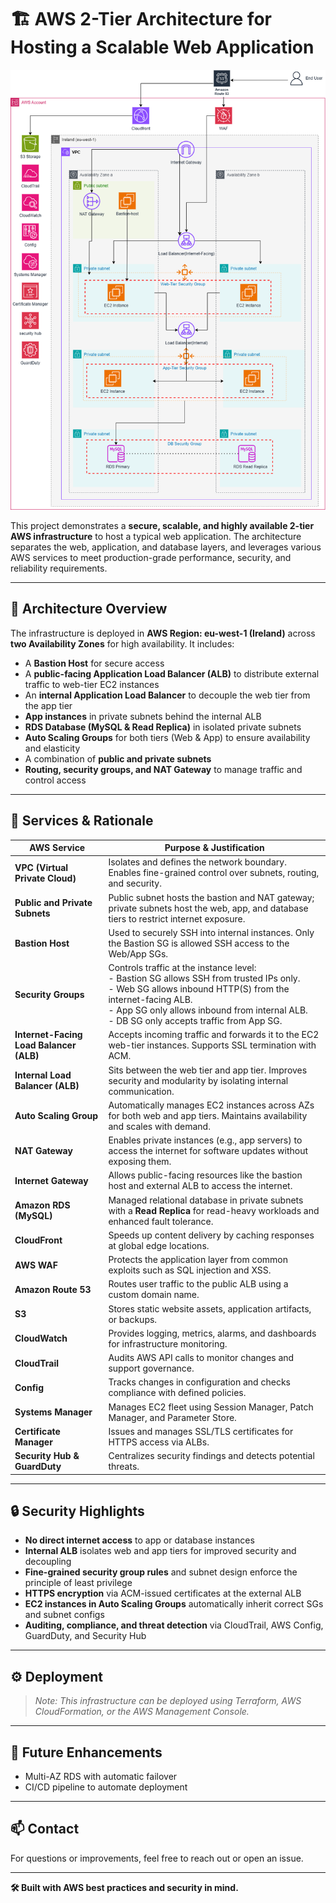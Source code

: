 # 🏗️ AWS 2-Tier Architecture for Hosting a Scalable Web Application

![AWS Architecture Diagram](./architecture.png)

This project demonstrates a **secure, scalable, and highly available 2-tier AWS infrastructure** to host a typical web application. The architecture separates the web, application, and database layers, and leverages various AWS services to meet production-grade performance, security, and reliability requirements.

---

## 📌 Architecture Overview

The infrastructure is deployed in **AWS Region: eu-west-1 (Ireland)** across **two Availability Zones** for high availability. It includes:

- A **Bastion Host** for secure access  
- A **public-facing Application Load Balancer (ALB)** to distribute external traffic to web-tier EC2 instances  
- An **internal Application Load Balancer** to decouple the web tier from the app tier  
- **App instances** in private subnets behind the internal ALB  
- **RDS Database (MySQL & Read Replica)** in isolated private subnets  
- **Auto Scaling Groups** for both tiers (Web & App) to ensure availability and elasticity  
- A combination of **public and private subnets**  
- **Routing, security groups, and NAT Gateway** to manage traffic and control access

---

## 🚀 Services & Rationale

| AWS Service | Purpose & Justification |
|-------------|-------------------------|
| **VPC (Virtual Private Cloud)** | Isolates and defines the network boundary. Enables fine-grained control over subnets, routing, and security. |
| **Public and Private Subnets** | Public subnet hosts the bastion and NAT gateway; private subnets host the web, app, and database tiers to restrict internet exposure. |
| **Bastion Host** | Used to securely SSH into internal instances. Only the Bastion SG is allowed SSH access to the Web/App SGs. |
| **Security Groups** | Controls traffic at the instance level:<br>- Bastion SG allows SSH from trusted IPs only.<br>- Web SG allows inbound HTTP(S) from the internet-facing ALB.<br>- App SG only allows inbound from internal ALB.<br>- DB SG only accepts traffic from App SG. |
| **Internet-Facing Load Balancer (ALB)** | Accepts incoming traffic and forwards it to the EC2 web-tier instances. Supports SSL termination with ACM. |
| **Internal Load Balancer (ALB)** | Sits between the web tier and app tier. Improves security and modularity by isolating internal communication. |
| **Auto Scaling Group** | Automatically manages EC2 instances across AZs for both web and app tiers. Maintains availability and scales with demand. |
| **NAT Gateway** | Enables private instances (e.g., app servers) to access the internet for software updates without exposing them. |
| **Internet Gateway** | Allows public-facing resources like the bastion host and external ALB to access the internet. |
| **Amazon RDS (MySQL)** | Managed relational database in private subnets with a **Read Replica** for read-heavy workloads and enhanced fault tolerance. |
| **CloudFront** | Speeds up content delivery by caching responses at global edge locations. |
| **AWS WAF** | Protects the application layer from common exploits such as SQL injection and XSS. |
| **Amazon Route 53** | Routes user traffic to the public ALB using a custom domain name. |
| **S3** | Stores static website assets, application artifacts, or backups. |
| **CloudWatch** | Provides logging, metrics, alarms, and dashboards for infrastructure monitoring. |
| **CloudTrail** | Audits AWS API calls to monitor changes and support governance. |
| **Config** | Tracks changes in configuration and checks compliance with defined policies. |
| **Systems Manager** | Manages EC2 fleet using Session Manager, Patch Manager, and Parameter Store. |
| **Certificate Manager** | Issues and manages SSL/TLS certificates for HTTPS access via ALBs. |
| **Security Hub & GuardDuty** | Centralizes security findings and detects potential threats. |

---

## 🔒 Security Highlights

- **No direct internet access** to app or database instances  
- **Internal ALB** isolates web and app tiers for improved security and decoupling  
- **Fine-grained security group rules** and subnet design enforce the principle of least privilege  
- **HTTPS encryption** via ACM-issued certificates at the external ALB  
- **EC2 instances in Auto Scaling Groups** automatically inherit correct SGs and subnet configs  
- **Auditing, compliance, and threat detection** via CloudTrail, AWS Config, GuardDuty, and Security Hub

---

## ⚙️ Deployment

> *Note: This infrastructure can be deployed using Terraform, AWS CloudFormation, or the AWS Management Console.*

---

## 📎 Future Enhancements

- Multi-AZ RDS with automatic failover  
- CI/CD pipeline to automate deployment

---

## 📫 Contact

For questions or improvements, feel free to reach out or open an issue.

---

**🛠️ Built with AWS best practices and security in mind.**
